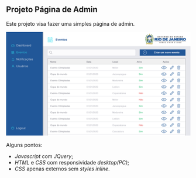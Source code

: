 ## Projeto Página de Admin

Este projeto visa fazer uma simples página de admin.

![Imagem do projeto](./Dashboard02.png)

Alguns pontos:

- _Javascript_ com _JQuery_;
- _HTML_ e _CSS_ com responsividade _desktop(PC)_;
- _CSS_ apenas externos sem _styles inline_.
